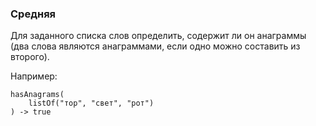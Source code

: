 ### Средняя

Для заданного списка слов определить, содержит ли он анаграммы
(два слова являются анаграммами, если одно можно составить из второго).

Например:

    hasAnagrams(
        listOf("тор", "свет", "рот")
    ) -> true